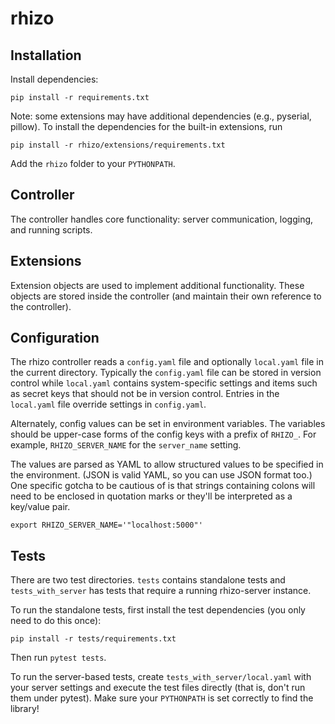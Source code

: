 rhizo
=====

## Installation

Install dependencies:

    pip install -r requirements.txt

Note: some extensions may have additional dependencies (e.g., pyserial, pillow). To install the dependencies for the built-in extensions, run

    pip install -r rhizo/extensions/requirements.txt

Add the `rhizo` folder to your `PYTHONPATH`.

## Controller

The controller handles core functionality: server communication, logging, and running scripts.

## Extensions

Extension objects are used to implement additional functionality. These objects are stored inside the controller 
(and maintain their own reference to the controller).

## Configuration

The rhizo controller reads a `config.yaml` file and optionally `local.yaml` file in the current directory.
Typically the `config.yaml` file can be stored in version control while `local.yaml` contains system-specific
settings and items such as secret keys that should not be in version control. Entries in the `local.yaml` file
override settings in `config.yaml`.

Alternately, config values can be set in environment variables. The variables should be upper-case forms of the config keys with a prefix of `RHIZO_`. For example, `RHIZO_SERVER_NAME` for the `server_name` setting.

The values are parsed as YAML to allow structured values to be specified in the environment. (JSON is valid YAML, so you can use JSON format too.) One specific gotcha to be cautious of is that strings containing colons will need to be enclosed in quotation marks or they'll be interpreted as a key/value pair.

    export RHIZO_SERVER_NAME='"localhost:5000"'

## Tests

There are two test directories. `tests` contains standalone tests and `tests_with_server` has tests that require a running rhizo-server instance.

To run the standalone tests, first install the test dependencies (you only need to do this once):

    pip install -r tests/requirements.txt

Then run `pytest tests`.

To run the server-based tests, create `tests_with_server/local.yaml` with your server settings and execute the test files directly (that is, don't run them under pytest). Make sure your `PYTHONPATH` is set correctly to find the library!

